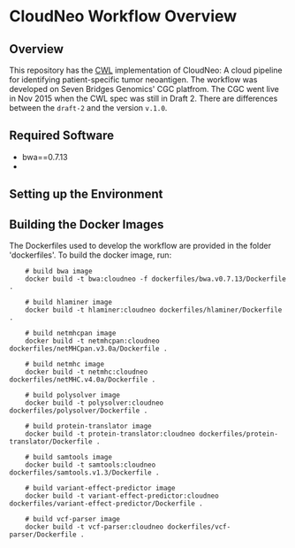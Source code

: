 # CloudNeo Workflow Overview

## Overview

This repository has the [CWL](http://www.commonwl.org/) implementation of CloudNeo: A cloud pipeline for identifying patient-specific tumor neoantigen.
The workflow was developed on Seven Bridges Genomics' CGC platfrom. The CGC went live in Nov 2015 when the CWL spec was still in Draft 2. There are differences between the `draft-2` and the version `v.1.0`.

## Required Software
- bwa==0.7.13
- 

## Setting up the Environment


## Building the  Docker Images

The Dockerfiles used to develop the workflow are provided in the folder 'dockerfiles'.
To build the docker image, run:

```
	# build bwa image
	docker build -t bwa:cloudneo -f dockerfiles/bwa.v0.7.13/Dockerfile .
	
	# build hlaminer image
	docker build -t hlaminer:cloudneo dockerfiles/hlaminer/Dockerfile .
	
	# build netmhcpan image
	docker build -t netmhcpan:cloudneo dockerfiles/netMHCpan.v3.0a/Dockerfile .
	
	# build netmhc image
	docker build -t netmhc:cloudneo dockerfiles/netMHC.v4.0a/Dockerfile .

	# build polysolver image
	docker build -t polysolver:cloudneo dockerfiles/polysolver/Dockerfile .
	
	# build protein-translator image
	docker build -t protein-translator:cloudneo dockerfiles/protein-translator/Dockerfile .

	# build samtools image
	docker build -t samtools:cloudneo dockerfiles/samtools.v1.3/Dockerfile .

	# build variant-effect-predictor image
	docker build -t variant-effect-predictor:cloudneo dockerfiles/variant-effect-predictor/Dockerfile .
	
	# build vcf-parser image
	docker build -t vcf-parser:cloudneo dockerfiles/vcf-parser/Dockerfile .
	
```


